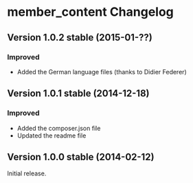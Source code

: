 member_content Changelog
========================

Version 1.0.2 stable (2015-01-??)
---------------------------------

### Improved
- Added the German language files (thanks to Didier Federer)


Version 1.0.1 stable (2014-12-18)
---------------------------------

### Improved
- Added the composer.json file
- Updated the readme file


Version 1.0.0 stable (2014-02-12)
---------------------------------

Initial release.